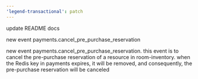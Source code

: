 ```yaml
---
'legend-transactional': patch
---
```


update README docs

new event payments.cancel_pre_purchase_reservation

new event payments.cancel_pre_purchase_reservation. this event is to cancel the pre-purchase reservation of a resource in room-inventory. when the Redis key in payments expires, it will be removed, and consequently, the pre-purchase reservation will be canceled
